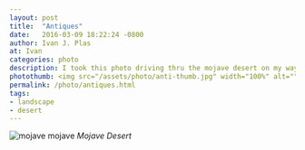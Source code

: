 ```yaml
---
layout: post
title:  "Antiques"
date:   2016-03-09 18:22:24 -0800
author: Ivan J. Plas
at: Ivan
categories: photo
description: I took this photo driving thru the mojave desert on my way to vegas. Quick with the trigger.
photothumb: <img src="/assets/photo/anti-thumb.jpg" width="100%" alt="">
permalink: /photo/antiques.html
tags:
- landscape
- desert
---
```

![mojave][m1]
mojave
*Mojave Desert*



[m1]:http://eyejaePlas.com/assets/photo/anti.jpg
